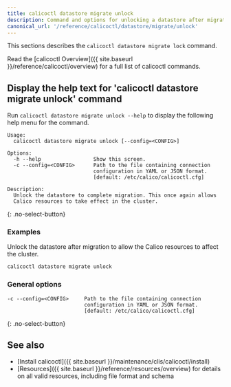 ```yaml
---
title: calicoctl datastore migrate unlock
description: Command and options for unlocking a datastore after migration.
canonical_url: '/reference/calicoctl/datastore/migrate/unlock'
---
```


This sections describes the `calicoctl datastore migrate lock` command.

Read the [calicoctl Overview]({{ site.baseurl }}/reference/calicoctl/overview)
for a full list of calicoctl commands.

## Display the help text for 'calicoctl datastore migrate unlock' command

Run `calicoctl datastore migrate unlock --help` to display the following help menu for the
command.

```
Usage:
  calicoctl datastore migrate unlock [--config=<CONFIG>]

Options:
  -h --help                 Show this screen.
  -c --config=<CONFIG>      Path to the file containing connection
                            configuration in YAML or JSON format.
                            [default: /etc/calico/calicoctl.cfg]

Description:
  Unlock the datastore to complete migration. This once again allows
  Calico resources to take effect in the cluster.
```
{: .no-select-button}

### Examples

Unlock the datastore after migration to allow the Calico resources to affect
the cluster.

```bash
calicoctl datastore migrate unlock
```

### General options

```
-c --config=<CONFIG>     Path to the file containing connection
                         configuration in YAML or JSON format.
                         [default: /etc/calico/calicoctl.cfg]
```
{: .no-select-button}

## See also

-  [Install calicoctl]({{ site.baseurl }}/maintenance/clis/calicoctl/install)
-  [Resources]({{ site.baseurl }}/reference/resources/overview) for details on all valid resources, including file format
   and schema
